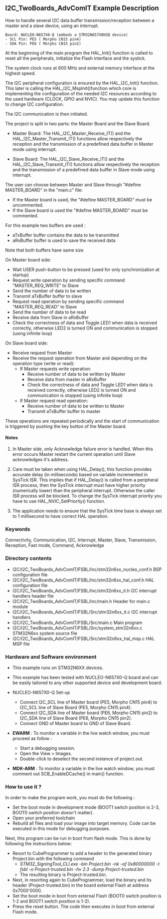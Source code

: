 ## <b>I2C_TwoBoards_AdvComIT Example Description</b>

How to handle several I2C data buffer transmission/reception between
a master and a slave device, using an interrupt.

    Board: NUCLEO-N657X0-Q (embeds a STM32N657X0H3Q device)
    - SCL Pin: PE5 ( Morpho CN15 pin4)
    - SDA Pin: PE6 ( Morpho CN15 pin2)

At the beginning of the main program the HAL_Init() function is called to reset 
all the peripherals, initialize the Flash interface and the systick.

The system clock runs at 600 MHz and external memory interface at the highest speed.

The I2C peripheral configuration is ensured by the HAL_I2C_Init() function.
This later is calling the HAL_I2C_MspInit()function which core is implementing
the configuration of the needed I2C resources according to the used hardware (CLOCK, 
GPIO and NVIC). You may update this function to change I2C configuration.

The I2C communication is then initiated.

The project is split in two parts: the Master Board and the Slave Board.

- Master Board:
  The HAL_I2C_Master_Receive_IT() and the HAL_I2C_Master_Transmit_IT() functions 
  allow respectively the reception and the transmission of a predefined data buffer
  in Master mode using interrupt.

- Slave Board:
  The HAL_I2C_Slave_Receive_IT() and the HAL_I2C_Slave_Transmit_IT() functions 
  allow respectively the reception and the transmission of a predefined data buffer
  in Slave mode using interrupt.

The user can choose between Master and Slave through "#define MASTER_BOARD"
in the "main.c" file:

- If the Master board is used, the "#define MASTER_BOARD" must be uncommented.
- If the Slave board is used the "#define MASTER_BOARD" must be commented.

For this example two buffers are used :

- aTxBuffer buffer contains the data to be transmitted 
- aRxBuffer buffer is used to save the received data

Note that both buffers have same size

On Master board side:

 - Wait USER push-button to be pressed (used for only synchronization at startup)
 - Request write operation by sending specific command "MASTER_REQ_WRITE" to Slave
 - Send the number of data to be written
 - Transmit aTxBuffer buffer to slave
 - Request read operation by sending specific command "MASTER_REQ_READ" to Slave
 - Send the number of data to be read
 - Receive data from Slave in aRxBuffer
 - Check the correctness of data and Toggle LED1 when data is received correctly,
   otherwise LED2 is turned ON and communication is stopped (using infinite loop)

On Slave board side:

 - Receive request from Master
 - Receive the request operation from Master and depending on the operation type (write or read):
   - If Master requests write operation:
      - Receive number of data to be written by Master
      - Receive data from master in aRxBuffer
      - Check the correctness of data and Toggle LED1 when data is received correctly,
        otherwise LED2 is turned ON and communication is stopped (using infinite loop)
   - If Master request read operation:
      - Receive number of data to be written to Master
      - Transmit aTxBuffer buffer to master
   
These operations are repeated periodically and the start of communication is triggered 
by pushing the key button of the Master board.  

#### <b>Notes</b>

 1. In Master side, only Acknowledge failure error is handled. When this error
    occurs Master restart the current operation until Slave acknowledges it's
    address.

 2. Care must be taken when using HAL_Delay(), this function provides accurate delay (in milliseconds)
    based on variable incremented in SysTick ISR. This implies that if HAL_Delay() is called from
    a peripheral ISR process, then the SysTick interrupt must have higher priority (numerically lower)
    than the peripheral interrupt. Otherwise the caller ISR process will be blocked.
    To change the SysTick interrupt priority you have to use HAL_NVIC_SetPriority() function.

 3. The application needs to ensure that the SysTick time base is always set to 1 millisecond
    to have correct HAL operation.

### <b>Keywords</b>

Connectivity, Communication, I2C, Interrupt, Master, Slave, Transmission, Reception, Fast mode,
Command, Acknowledge

### <b>Directory contents</b> 

  - I2C/I2C_TwoBoards_AdvComIT/FSBL/Inc/stm32n6xx_nucleo_conf.h     BSP configuration file
  - I2C/I2C_TwoBoards_AdvComIT/FSBL/Inc/stm32n6xx_hal_conf.h        HAL configuration file
  - I2C/I2C_TwoBoards_AdvComIT/FSBL/Inc/stm32n6xx_it.h              I2C interrupt handlers header file
  - I2C/I2C_TwoBoards_AdvComIT/FSBL/Inc/main.h                      Header for main.c module
  - I2C/I2C_TwoBoards_AdvComIT/FSBL/Src/stm32n6xx_it.c              I2C interrupt handlers
  - I2C/I2C_TwoBoards_AdvComIT/FSBL/Src/main.c                      Main program
  - I2C/I2C_TwoBoards_AdvComIT/FSBL/Src/system_stm32n6xx.c          STM32N6xx system source file
  - I2C/I2C_TwoBoards_AdvComIT/FSBL/Src/stm32n6xx_hal_msp.c         HAL MSP file

### <b>Hardware and Software environment</b>

  - This example runs on STM32N6XX devices.

  - This example has been tested with NUCLEO-N657X0-Q board and can be
    easily tailored to any other supported device and development board.

  - NUCLEO-N657X0-Q Set-up

    - Connect I2C_SCL line of Master board (PE5,  Morpho CN15 pin4) to I2C_SCL line of Slave Board (PE5,  Morpho CN15 pin4).
    - Connect I2C_SDA line of Master board (PE6,  Morpho CN15 pin2) to I2C_SDA line of Slave Board (PE6,  Morpho CN15 pin2).
    - Connect GND of Master board to GND of Slave Board.

  - **EWARM** : To monitor a variable in the live watch window, you must proceed as follow :
    - Start a debugging session.
    - Open the View > Images.
    - Double-click to deselect the second instance of project.out.

  - **MDK-ARM** : To monitor a variable in the live watch window, you must comment out SCB_EnableDCache() in main() function.

### <b>How to use it ?</b>

In order to make the program work, you must do the following :

 - Set the boot mode in development mode (BOOT1 switch position is 2-3, BOOT0 switch position doesn't matter).
 - Open your preferred toolchain
 - Rebuild all files and load your image into target memory. Code can be executed in this mode for debugging purposes.

 Next, this program can be run in boot from flash mode. This is done by following the instructions below:
 
 - Resort to CubeProgrammer to add a header to the generated binary Project.bin with the following command
   - *STM32_SigningTool_CLI.exe -bin Project.bin -nk -of 0x80000000 -t fsbl -o Project-trusted.bin -hv 2.3 -dump Project-trusted.bin*
   - The resulting binary is Project-trusted.bin.
 - Next, in resorting again to CubeProgrammer, load the binary and its header (Project-trusted.bin) in the board external Flash at address 0x7000'0000.
 - Set the boot mode in boot from external Flash (BOOT0 switch position is 1-2 and BOOT1 switch position is 1-2).
 - Press the reset button. The code then executes in boot from external Flash mode.
